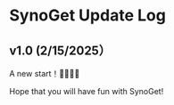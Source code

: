 # SynoGet Update Log

## v1.0 (2/15/2025）
A new start！🎉🎉🎉🎉

Hope that you will have fun with SynoGet! 
